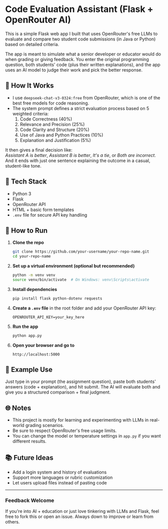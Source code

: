 
# Code Evaluation Assistant (Flask + OpenRouter AI)

This is a simple Flask web app I built that uses OpenRouter's free LLMs to evaluate and compare two student code submissions (in Java or Python) based on detailed criteria.

The app is meant to simulate what a senior developer or educator would do when grading or giving feedback. You enter the original programming question, both students' code (plus their written explanations), and the app uses an AI model to judge their work and pick the better response.

## 🧠 How It Works

- I use `deepseek-chat-v3-0324:free` from OpenRouter, which is one of the best free models for code reasoning.
- The system prompt defines a strict evaluation process based on 5 weighted criteria:
  1. Code Correctness (40%)
  2. Relevance and Precision (25%)
  3. Code Clarity and Structure (20%)
  4. Use of Java and Python Practices (10%)
  5. Explanation and Justification (5%)

It then gives a final decision like:  
*Assistant A is better*, *Assistant B is better*, *It's a tie*, or *Both are incorrect*.  
And it ends with just one sentence explaining the outcome in a casual, student-like tone.

## 🔧 Tech Stack

- Python 3
- Flask
- OpenRouter API
- HTML + basic form templates
- `.env` file for secure API key handling

## 🚀 How to Run

1. **Clone the repo**  
   ```bash
   git clone https://github.com/your-username/your-repo-name.git
   cd your-repo-name
   ````

2. **Set up a virtual environment (optional but recommended)**

   ```bash
   python -m venv venv
   source venv/bin/activate  # On Windows: venv\Scripts\activate
   ```

3. **Install dependencies**

   ```bash
   pip install flask python-dotenv requests
   ```

4. **Create a `.env` file** in the root folder and add your OpenRouter API key:

   ```
   OPENROUTER_API_KEY=your_key_here
   ```

5. **Run the app**

   ```bash
   python app.py
   ```

6. **Open your browser and go to**

   ```
   http://localhost:5000
   ```

## 📝 Example Use

Just type in your prompt (the assignment question), paste both students' answers (code + explanation), and hit submit. The AI will evaluate both and give you a structured comparison + final judgment.

## 🌐 Notes

* This project is mostly for learning and experimenting with LLMs in real-world grading scenarios.
* Be sure to respect OpenRouter's free usage limits.
* You can change the model or temperature settings in `app.py` if you want different results.

## 📚 Future Ideas

* Add a login system and history of evaluations
* Support more languages or rubric customization
* Let users upload files instead of pasting code

---

### Feedback Welcome

If you're into AI + education or just love tinkering with LLMs and Flask, feel free to fork this or open an issue. Always down to improve or learn from others.
